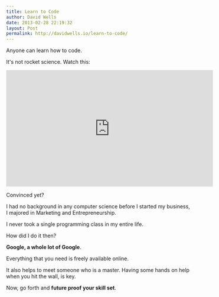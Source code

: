 ```yaml
---
title: Learn to Code
author: David Wells
date: 2013-02-28 22:19:32
layout: Post
permalink: http://davidwells.io/learn-to-code/
---
```


Anyone can learn how to code.

It's not rocket science. Watch this:

<iframe src="http://www.youtube.com/embed/nKIu9yen5nc" height="315" width="560" allowfullscreen="" frameborder="0"></iframe>

Convinced yet?

I had no background in any computer science before I started my business, I majored in Marketing and Entrepreneurship.

I never took a single programming class in my entire life.

How did I do it then?

**Google, a whole lot of Google**.

Everything that you need is freely available online.

It also helps to meet someone who is a master. Having some hands on help when you hit the wall, is key.

Now, go forth and <strong>future proof your skill set</strong>.
